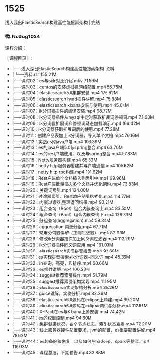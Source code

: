 # 1525
浅入深出ElasticSearch构建高性能搜索架构 | 完结
### 微:NoBug1024 


课程介绍：

〖课程目录〗:


- ├──浅入深出ElasticSearch构建高性能搜索架构-资料  
- |   └──资料.rar  155.21M
- ├──课时02：es与solr对比介绍.mkv  71.59M
- ├──课时03：centos的安装虚拟机网络配置.mp4  55.75M
- ├──课时04：elasticsearch5.0集群安装.mp4  176.62M
- ├──课时05：elasticsearch head插件讲解.mp4  75.88M
- ├──课时06：elasticsearch kibana安装与使用.mp4  45.04M
- ├──课时07：ik分词器插件的编译安装.mp4  68.77M
- ├──课时08：ik分词器插件从mysql中定时获取扩展词停顿词.mp4  72.63M
- ├──课时09：ik分词器扩展词和停顿词动态加载演示.mp4  166.42M
- ├──课时10：ik分词器获取扩展词后的使用.mp4  77.28M
- ├──课时11：创建产品表加上ik分词器，导入单个文档.mp4  76.16M
- ├──课时12：实战es的java户端.mp4  103.39M
- ├──课时13：es的java户端5.0与spring整合.mp4  63.70M
- ├──课时14：es的rest户端使用，以及与spring整合.mp4  97.83M
- ├──课时15：Netty服务器构建.mp4  65.33M
- ├──课时16：netty http服务器搭建并与户端通信.mp4  105.62M
- ├──课时17：netty http rpc构建.mp4  101.62M
- ├──课时18：Rest户端单个文档插入到索引中.mp4  99.96M
- ├──课时19：Rest户端批量插入多个文档并优化架构.mp4  73.83M
- ├──课时20：关键词索引.mp4  124.00M
- ├──课时21：过滤器索引，Rest响应结果格式化.mp4  114.77M
- ├──课时22：内嵌过滤器,整理返回结果.mp4  93.21M
- ├──课时23：组合查询（Bool）组合内嵌查询上.mp4  83.50M
- ├──课时24：组合查询（Bool）组合内嵌查询下.mp4  128.83M
- ├──课时25：分组查询(aggregation).mp4  59.34M
- ├──课时26：aggregation 内嵌分组.mp4  67.71M
- ├──课时27：常用分词器讲解（正则过滤器）.mp4  82.63M
- ├──课时28：修改ik分词器插件加上同义词过滤器.mp4  112.29M
- ├──课时29：ik分词器插件同义词应用.mp4  191.09M
- ├──课时30：elasticsearch实现拼音搜索.mp4  92.68M
- ├──课时31：es实现拼音搜索+ik分词器+同义词.mp4  45.36M
- ├──课时32：in查询，高亮，和排序.mp4  68.66M
- ├──课时33：es插件讲解.mp4  100.23M
- ├──课时34：suggest推荐索引操作.mp4  51.79M
- ├──课时35：suggest推荐索引架构实现.mp4  111.95M
- ├──课时36：elasticsearch实现架构分析.mp4  35.26M
- ├──课时37：guice讲解，实例分析.mp4  82.36M
- ├──课时38：elasticsearch6.0源码在eclipse上构建.mp4  69.20M
- ├──课时39：elasticsearch6.0源码在eclipse调试与分析.mp4  117.56M
- ├──课时40：X-Pack在es与Kibana上的安装.mp4  74.42M
- ├──课时41：es的权限控制.mp4  94.60M
- ├──课时42：集群健康状况，各个节点状态，索引状态查看.mp4  72.26M
- ├──课时43：线上服务器硬件配置要求，jvm的配置，es重要配置讲解.mp4  78.63M
- ├──课时44：es的备份和恢复，以及如何与hadoop，spark等整合.mp4  116.03M
- └──课时45：课程总结，下期预告.mp4  33.88M

